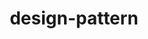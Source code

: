 ---
layout: posts_by_category
categories: design-pattern
title: design-pattern
permalink: /category/design-pattern
---